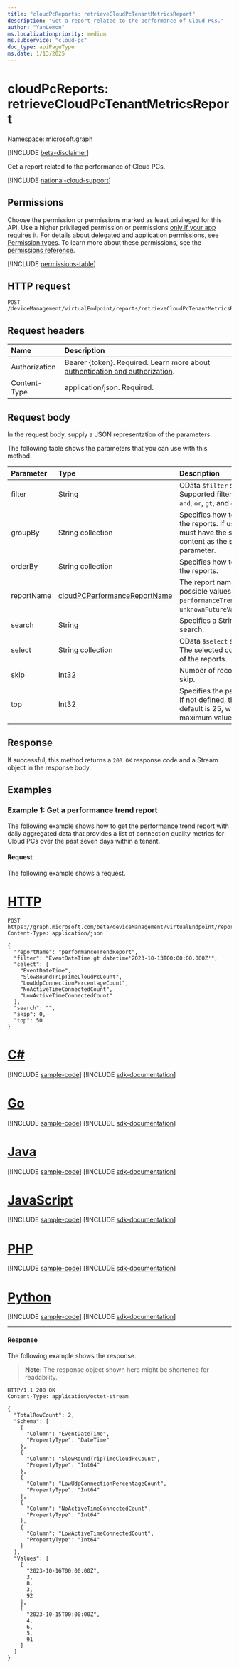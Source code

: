 ```yaml
---
title: "cloudPcReports: retrieveCloudPcTenantMetricsReport"
description: "Get a report related to the performance of Cloud PCs."
author: "YanLemon"
ms.localizationpriority: medium
ms.subservice: "cloud-pc"
doc_type: apiPageType
ms.date: 1/13/2025
---
```


# cloudPcReports: retrieveCloudPcTenantMetricsReport

Namespace: microsoft.graph

[!INCLUDE [beta-disclaimer](../../includes/beta-disclaimer.md)]

Get a report related to the performance of Cloud PCs.

[!INCLUDE [national-cloud-support](../../includes/global-only.md)]

## Permissions

Choose the permission or permissions marked as least privileged for this API. Use a higher privileged permission or permissions [only if your app requires it](/graph/permissions-overview#best-practices-for-using-microsoft-graph-permissions). For details about delegated and application permissions, see [Permission types](/graph/permissions-overview#permission-types). To learn more about these permissions, see the [permissions reference](/graph/permissions-reference).

<!-- { "blockType": "permissions", "name": "cloudpcreports-retrieveCloudPcTenantMetricsReport" } -->
[!INCLUDE [permissions-table](../includes/permissions/cloudpcreports-retrievecloudpctenantmetricsreport-permissions.md)]

## HTTP request

<!-- {
  "blockType": "ignored"
}
-->
``` http
POST /deviceManagement/virtualEndpoint/reports/retrieveCloudPcTenantMetricsReport
```

## Request headers

|Name|Description|
|:---|:---|
|Authorization|Bearer {token}. Required. Learn more about [authentication and authorization](/graph/auth/auth-concepts).|
|Content-Type|application/json. Required.|

## Request body

In the request body, supply a JSON representation of the parameters.

The following table shows the parameters that you can use with this method.

| Parameter  | Type                         | Description                                                                                          |
|:-----------|:-----------------------------|:-----------------------------------------------------------------------------------------------------|
| filter     | String                       | OData `$filter` syntax. Supported filters are: `and`, `or`, `gt`, and `eq`.                          |
| groupBy    | String collection            | Specifies how to group the reports. If used, must have the same content as the **select** parameter. |
| orderBy    | String collection            | Specifies how to sort the reports.                                                                   |
| reportName | [cloudPCPerformanceReportName](../resources/cloudpcreports.md#cloudpcperformancereportname-values) | The report name. The possible values are: `performanceTrendReport`, `unknownFutureValue`.  |
| search     | String                       | Specifies a String to search.                                                                        |
| select     | String collection            | OData `$select` syntax. The selected columns of the reports.                                         |
| skip       | Int32                        | Number of records to skip.                                                                           |
| top        | Int32                        | Specifies the page size. If not defined, the default is 25, with a maximum value of 100.             |

## Response

If successful, this method returns a `200 OK` response code and a Stream object in the response body.

## Examples

### Example 1: Get a performance trend report

The following example shows how to get the performance trend report with daily aggregated data that provides a list of connection quality metrics for Cloud PCs over the past seven days within a tenant.

#### Request

The following example shows a request.

# [HTTP](#tab/http)
<!-- {
  "blockType": "request",
  "name": "cloudpcreportsthis.retrieveCloudPcTenantMetricsReport.performanceTrendReport"
}
-->
``` http
POST https://graph.microsoft.com/beta/deviceManagement/virtualEndpoint/reports/retrieveCloudPcTenantMetricsReport
Content-Type: application/json

{
  "reportName": "performanceTrendReport",
  "filter": "EventDateTime gt datetime'2023-10-13T00:00:00.000Z'",
  "select": [
    "EventDateTime",
    "SlowRoundTripTimeCloudPcCount",
    "LowUdpConnectionPercentageCount",
    "NoActiveTimeConnectedCount",
    "LowActiveTimeConnectedCount"
  ],
  "search": "",
  "skip": 0,
  "top": 50
}
```

# [C#](#tab/csharp)
[!INCLUDE [sample-code](../includes/snippets/csharp/cloudpcreportsthisretrievecloudpctenantmetricsreportperformancetrendreport-csharp-snippets.md)]
[!INCLUDE [sdk-documentation](../includes/snippets/snippets-sdk-documentation-link.md)]

# [Go](#tab/go)
[!INCLUDE [sample-code](../includes/snippets/go/cloudpcreportsthisretrievecloudpctenantmetricsreportperformancetrendreport-go-snippets.md)]
[!INCLUDE [sdk-documentation](../includes/snippets/snippets-sdk-documentation-link.md)]

# [Java](#tab/java)
[!INCLUDE [sample-code](../includes/snippets/java/cloudpcreportsthisretrievecloudpctenantmetricsreportperformancetrendreport-java-snippets.md)]
[!INCLUDE [sdk-documentation](../includes/snippets/snippets-sdk-documentation-link.md)]

# [JavaScript](#tab/javascript)
[!INCLUDE [sample-code](../includes/snippets/javascript/cloudpcreportsthisretrievecloudpctenantmetricsreportperformancetrendreport-javascript-snippets.md)]
[!INCLUDE [sdk-documentation](../includes/snippets/snippets-sdk-documentation-link.md)]

# [PHP](#tab/php)
[!INCLUDE [sample-code](../includes/snippets/php/cloudpcreportsthisretrievecloudpctenantmetricsreportperformancetrendreport-php-snippets.md)]
[!INCLUDE [sdk-documentation](../includes/snippets/snippets-sdk-documentation-link.md)]

# [Python](#tab/python)
[!INCLUDE [sample-code](../includes/snippets/python/cloudpcreportsthisretrievecloudpctenantmetricsreportperformancetrendreport-python-snippets.md)]
[!INCLUDE [sdk-documentation](../includes/snippets/snippets-sdk-documentation-link.md)]

---

#### Response

The following example shows the response.

>**Note:** The response object shown here might be shortened for readability.
<!-- {
  "blockType": "response",
  "truncated": true,
  "@odata.type": "Edm.Stream"
} -->
``` http
HTTP/1.1 200 OK
Content-Type: application/octet-stream

{
  "TotalRowCount": 2,
  "Schema": [
    {
      "Column": "EventDateTime",
      "PropertyType": "DateTime"
    },
    {
      "Column": "SlowRoundTripTimeCloudPcCount",
      "PropertyType": "Int64"
    },
    {
      "Column": "LowUdpConnectionPercentageCount",
      "PropertyType": "Int64"
    },
    {
      "Column": "NoActiveTimeConnectedCount",
      "PropertyType": "Int64"
    },
    {
      "Column": "LowActiveTimeConnectedCount",
      "PropertyType": "Int64"
    }
  ],
  "Values": [
    [
      "2023-10-16T00:00:00Z",
      3,
      8,
      3,
      92
    ],
    [
      "2023-10-15T00:00:00Z",
      4,
      6,
      5,
      91
    ]
  ]
}
```
